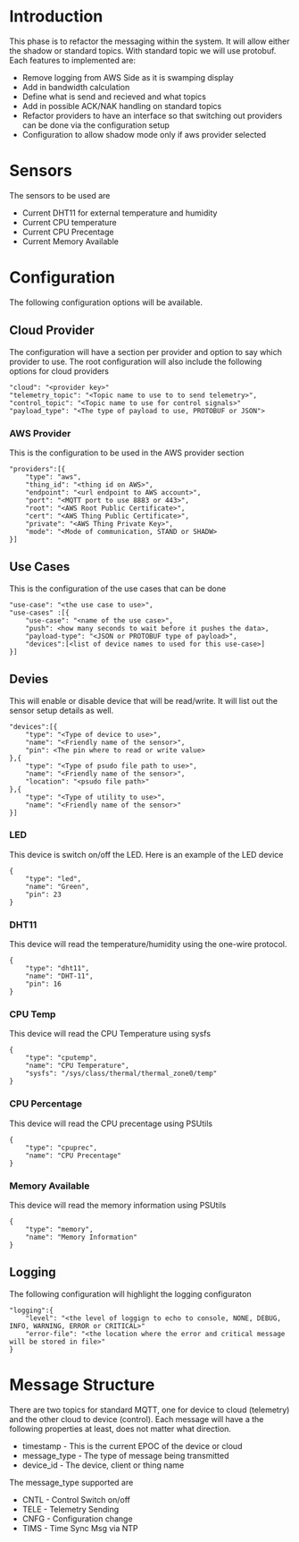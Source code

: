 # Introduction
This phase is to refactor the messaging within the system.  It will allow either the shadow or standard topics.  With standard topic we will use protobuf.  Each features to implemented are:

*   Remove logging from AWS Side as it is swamping display
*   Add in bandwidth calculation
*   Define what is send and recieved and what topics
*   Add in possible ACK/NAK handling on standard topics
*   Refactor providers to have an interface so that switching out providers can be done via the configuration setup
*   Configuration to allow shadow mode only if aws provider selected

# Sensors
The sensors to be used are 

*   Current DHT11 for external temperature and humidity
*   Current CPU temperature 
*   Current CPU Precentage
*   Current Memory Available

# Configuration
The following configuration options will be available.

## Cloud Provider
The configuration will have a section per provider and option to say which provider to use.  The root configuration will also include the following options for cloud providers

    "cloud": "<provider key>"
    "telemetry_topic": "<Topic name to use to to send telemetry>",
    "control_topic": "<Topic name to use for control signals>"
    "payload_type": "<The type of payload to use, PROTOBUF or JSON">

### AWS Provider
This is the configuration to be used in the AWS provider section

    "providers":[{
        "type": "aws",
        "thing_id": "<thing id on AWS>",
        "endpoint": "<url endpoint to AWS account>",
        "port": "<MQTT port to use 8883 or 443>",
        "root": "<AWS Root Public Certificate>",
        "cert": "<AWS Thing Public Certificate>",
        "private": "<AWS Thing Private Key>",
        "mode": "<Mode of communication, STAND or SHADW>
    }]

## Use Cases
This is the configuration of the use cases that can be done

    "use-case": "<the use case to use>",
    "use-cases" :[{
        "use-case": "<name of the use case>",
        "push": <how many seconds to wait before it pushes the data>,
        "payload-type": "<JSON or PROTOBUF type of payload>",
        "devices":[<list of device names to used for this use-case>]
    }]

## Devies
This will enable or disable device that will be read/write.  It will list out the sensor setup details as well.

    "devices":[{
        "type": "<Type of device to use>",
        "name": "<Friendly name of the sensor>",
        "pin": <The pin where to read or write value>
    },{
        "type": "<Type of psudo file path to use>",
        "name": "<Friendly name of the sensor>",
        "location": "<psudo file path>"
    },{
        "type": "<Type of utility to use>",
        "name": "<Friendly name of the sensor>"
    }]

### LED
This device is switch on/off the LED.  Here is an example of the LED device

    {
        "type": "led",
        "name": "Green",
        "pin": 23
    }


### DHT11
This device will read the temperature/humidity using the one-wire protocol.

    {
        "type": "dht11",
        "name": "DHT-11",
        "pin": 16
    }

### CPU Temp
This device will read the CPU Temperature using sysfs

    {
        "type": "cputemp",
        "name": "CPU Temperature",
        "sysfs": "/sys/class/thermal/thermal_zone0/temp"
    }

### CPU Percentage
This device will read the CPU precentage using PSUtils

    {
        "type": "cpuprec",
        "name": "CPU Precentage"
    }    
    
### Memory Available
This device will read the memory information using PSUtils

    {
        "type": "memory",
        "name": "Memory Information"
    } 

## Logging
The following configuration will highlight the logging configuraton

    "logging":{
        "level": "<the level of loggign to echo to console, NONE, DEBUG, INFO, WARNING, ERROR or CRITICAL>"
        "error-file": "<the location where the error and critical message will be stored in file>"
    }

# Message Structure
There are two topics for standard MQTT, one for device to cloud (telemetry) and the other cloud to device (control).   Each message will have a the following properties at least, does not matter what direction.

*   timestamp - This is the current EPOC of the device or cloud
*   message_type - The type of message being transmitted
*   device_id - The device, client or thing name

The message_type supported are

*   CNTL - Control Switch on/off
*   TELE - Telemetry Sending
*   CNFG - Configuration change
*   TIMS - Time Sync Msg via NTP

